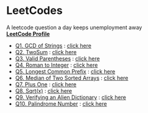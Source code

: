 # LeetCodes
A leetcode question a day keeps unemployment away<br>
[**LeetCode Profile**](https://leetcode.com/metarex21/)
- [Q1. GCD of Strings](https://leetcode.com/problems/greatest-common-divisor-of-strings/description/) : [click here](./q1.ipynb)
- [Q2. TwoSum](https://leetcode.com/problems/two-sum/) : [click here](./q2.ipynb)
- [Q3. Valid Parentheses](https://leetcode.com/problems/valid-parentheses/) : [click here](./q3.ipynb)
- [Q4. Roman to Integer](https://leetcode.com/problems/roman-to-integer/) : [click here](./q4.ipynb)
- [Q5. Longest Common Prefix](https://leetcode.com/problems/longest-common-prefix/) : [click here](./q5.ipynb)
- [Q6. Median of Two Sorted Arrays](https://leetcode.com/problems/median-of-two-sorted-arrays/) : [click here](./q6.ipynb)
- [Q7. Plus One](https://leetcode.com/problems/plus-one/) : [click here](./q7.ipynb)
- [Q8. Sqrt(x)](https://leetcode.com/problems/sqrtx/) : [click here](./q8.ipynb)
- [Q9. Verifying an Alien Dictionary](https://leetcode.com/problems/verifying-an-alien-dictionary/) : [click here](./q9.ipynb)
- [Q10. Palindrome Number](https://leetcode.com/problems/palindrome-number/) : [click here](./q10.ipynb)